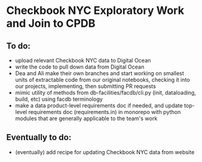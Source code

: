 # Checkbook NYC Exploratory Work and Join to CPDB

## To do:
- upload relevant Checkbook NYC data to Digital Ocean
- write the code to pull down data from Digital Ocean
- Dea and Ali make their own branches and start working on smallest units of extractable code from our original notebooks, checking it into our projects, implementing, then submitting PR requests
- mimic utility of methods from db-facilities/facdb/cli.py (init, dataloading, build, etc) using facdb terminology
- make a data product-level requirements doc if needed, and update top-level requirements doc (requirements.in) in monorepo with python modules that are generally applicable to the team's work

## Eventually to do: 
- (eventually) add recipe for updating Checkbook NYC data from website 
